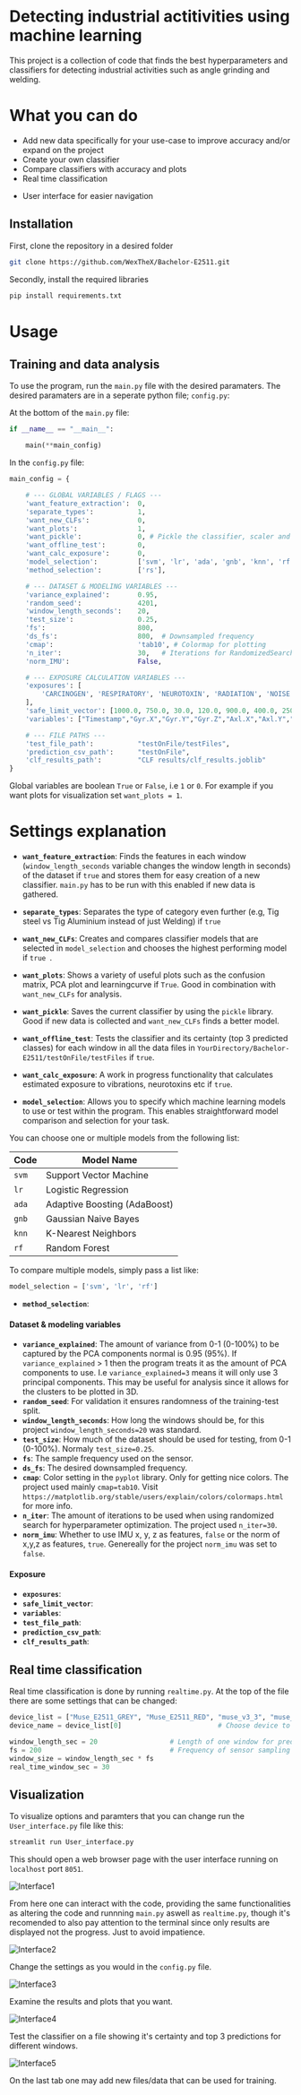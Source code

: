 # Detecting industrial actitivities using machine learning
This project is a collection of code that finds the best hyperparameters and classifiers for detecting industrial activities such as angle grinding and welding.


# What you can do

- Add new data specifically for your use-case to improve accuracy and/or expand on the project
- Create your own classifier
- Compare classifiers with accuracy and plots
- Real time classification
* User interface for easier navigation


## Installation

First, clone the repository in a desired folder

```bash
git clone https://github.com/WexTheX/Bachelor-E2511.git
```

Secondly, install the required libraries

```bash
pip install requirements.txt
```

# Usage 


## Training and data analysis
To use the program, run the `main.py` file with the desired paramaters. The desired paramaters are in a seperate python file; `config.py`:

At the bottom of the `main.py` file:
```python
if __name__ == "__main__":

    main(**main_config)
```
In the `config.py` file:
```python
main_config = {

    # --- GLOBAL VARIABLES / FLAGS ---
    'want_feature_extraction':  0,
    'separate_types':           1, 
    'want_new_CLFs':            0,
    'want_plots':               1,
    'want_pickle':              0, # Pickle the classifier, scaler and PCA objects.
    'want_offline_test':        0,
    'want_calc_exposure':       0,
    'model_selection':          ['svm', 'lr', 'ada', 'gnb', 'knn', 'rf'],
    'method_selection':         ['rs'],

    # --- DATASET & MODELING VARIABLES ---
    'variance_explained':       0.95,
    'random_seed':              4201,
    'window_length_seconds':    20,
    'test_size':                0.25,
    'fs':                       800,
    'ds_fs':                    800,  # Downsampled frequency
    'cmap':                     'tab10', # Colormap for plotting
    'n_iter':                   30,   # Iterations for RandomizedSearch
    'norm_IMU':                 False,

    # --- EXPOSURE CALCULATION VARIABLES ---
    'exposures': [
        'CARCINOGEN', 'RESPIRATORY', 'NEUROTOXIN', 'RADIATION', 'NOISE', 'VIBRATION', 'THERMAL', 'MSK'
    ],
    'safe_limit_vector': [1000.0, 750.0, 30.0, 120.0, 900.0, 400.0, 2500.0, 400.0], 
    'variables': ["Timestamp","Gyr.X","Gyr.Y","Gyr.Z","Axl.X","Axl.Y","Axl.Z","Mag.X","Mag.Y","Mag.Z","Temp"],

    # --- FILE PATHS ---
    'test_file_path':           "testOnFile/testFiles",
    'prediction_csv_path':      "testOnFile",
    'clf_results_path':         "CLF results/clf_results.joblib"
}
```
 
 Global variables are boolean `True` or `False`, i.e `1` or `0`. For example if you want plots for visualization set `want_plots = 1`.

 # Settings explanation

- **`want_feature_extraction`**: Finds the features in each window (`window_length_seconds` variable changes the window length in seconds) of the dataset if `true` and stores them for easy creation of a new classifier. `main.py` has to be run with this enabled if new data is gathered.

- **`separate_types`**: Separates the type of category even further (e.g, Tig steel vs Tig Aluminium instead of just Welding) if `true`
- **`want_new_CLFs`**: Creates and compares classifier models that are selected in `model_selection` and chooses the highest performing model if `true `. 
- **`want_plots`**: Shows a variety of useful plots such as the confusion matrix, PCA plot and learningcurve if `True`. Good in combination with `want_new_CLFs` for analysis.
- **`want_pickle`**: Saves the current classifier by using the `pickle` library. Good if new data is collected and `want_new_CLFs` finds a better model.
- **`want_offline_test`**: Tests the classifier and its certainty (top 3 predicted classes) for each window in all the data files in `YourDirectory/Bachelor-E2511/testOnFile/testFiles` if `true`.
- **`want_calc_exposure`**: A work in progress functionality that calculates estimated exposure to vibrations, neurotoxins etc if `true`.
- **`model_selection`**: Allows you to specify which machine learning models to use or test within the program. This enables straightforward model comparison and selection for your task.

You can choose one or multiple models from the following list:

 Code | Model Name                  
-|-
`svm` | Support Vector Machine       
`lr`  | Logistic Regression          
`ada` | Adaptive Boosting (AdaBoost)
`gnb` | Gaussian Naive Bayes        
`knn` | K-Nearest Neighbors         
`rf`  | Random Forest               

To compare multiple models, simply pass a list like:

```python
model_selection = ['svm', 'lr', 'rf']
```

- **`method_selection`**:

#### Dataset & modeling variables
- **`variance_explained`**: The amount of variance from 0-1 (0-100%) to be captured by the PCA components normal is 0.95 (95%). If `variance_explained` > 1 then the program treats it as the amount of PCA components to use. I.e `variance_explained=3` means it will only use 3 principal components. This may be useful for analysis since it allows for the clusters to be plotted in 3D.
- **`random_seed`**: For validation it ensures randomness of the training-test split. 
- **`window_length_seconds`**: How long the windows should be, for this project `window_length_seconds=20` was standard.
- **`test_size`**: How much of the dataset should be used for testing, from 0-1 (0-100%). Normaly `test_size=0.25`.
- **`fs`**: The sample frequency used on the sensor.
- **`ds_fs`**: The desired downsampled frequency.
- **`cmap`**: Color setting in the `pyplot` library. Only for getting nice colors. The project used mainly `cmap=tab10`. Visit `https://matplotlib.org/stable/users/explain/colors/colormaps.html` for more info.
- **`n_iter`**: The amount of iterations to be used when using randomized search for hyperparameter optimization. The project used `n_iter=30`.
- **`norm_imu`**: Whether to use IMU x, y, z as features, `false` or the norm of x,y,z as features, `true`. Genereally for the project `norm_imu` was set to `false`.

#### Exposure
- **`exposures`**: 
- **`safe_limit_vector`**:
- **`variables`**:
- **`test_file_path`**:
- **`prediction_csv_path`**: 
- **`clf_results_path`**:




## Real time classification
Real time classification is done by running `realtime.py`. At the top of the file there are some settings that can be changed:

```python
device_list = ["Muse_E2511_GREY", "Muse_E2511_RED", "muse_v3_3", "muse_v3"] # List of bluetooth devices 
device_name = device_list[0]                        # Choose device to connect to from listq

window_length_sec = 20                  # Length of one window for prediction
fs = 200                                # Frequency of sensor sampling
window_size = window_length_sec * fs
real_time_window_sec = 30  
```


## Visualization
To visualize options and paramters that you can change run the `User_interface.py` file like this:

```bash
streamlit run User_interface.py
```

This should open a web browser page with the user interface running on `localhost` port `8051`.

![Interface1](images\Userinterface_1.png)

From here one can interact with the code, providing the same functionalities as altering the code and runnning `main.py` aswell as `realtime.py`, though it's recomended to also pay attention to the terminal since only results are displayed not the progress. Just to avoid impatience.

![Interface2](images\Userinterface_2.png)

Change the settings as you would in the `config.py` file.

![Interface3](images\Userinterface_3.png)

Examine the results and plots that you want.

![Interface4](images\Userinterface_4.png)

Test the classifier on a file showing it's certainty and top 3 predictions for different windows.



![Interface5](images\Userinterface_5.png)

On the last tab one may add new files/data that can be used for training.